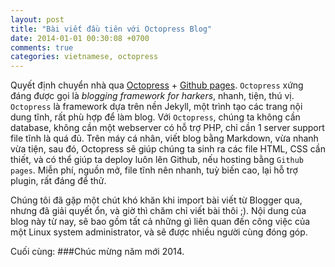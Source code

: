 ```yaml
---
layout: post
title: "Bài viết đầu tiên với Octopress Blog"
date: 2014-01-01 00:30:08 +0700
comments: true
categories: vietnamese, octopress
---
```

Quyết định chuyển nhà qua [Octopress](http://octopress.org/ "Octopress") + [Github pages](http://pages.github.com/). `Octopress` xứng đáng được gọi là *blogging framework for harkers*, nhanh, tiện, thú vị. `Octopress` là framework dựa trên nền Jekyll, một trình tạo các trang nội dung tĩnh, rất phù hợp để làm blog. Với `Octopress`, chúng ta không cần database, không cần một webserver có hỗ trợ PHP, chỉ cần 1 server support file tĩnh là quá đủ. Trên máy cá nhân, viết blog bằng Markdown, vừa nhanh vừa tiện, sau đó, Octopress sẽ giúp chúng ta sinh ra các file HTML, CSS cần thiết, và có thể giúp ta deploy luôn lên Github, nếu hosting bằng `Github pages`. Miễn phí, nguồn mở, file tĩnh nên nhanh, tuỳ biến cao, lại hỗ trợ plugin, rất đáng để thử.

Chúng tôi đã gặp một chút khó khăn khi import bài viết từ Blogger qua, nhưng đã giải quyết ổn, và giờ thì chăm chỉ viết bài thôi ;). Nội dung của blog này từ nay, sẽ bao gồm tất cả những gì liên quan đến công việc của một Linux system administrator, và sẽ được nhiều người cùng đóng góp.

Cuối cùng:
###Chúc mừng năm mới 2014.

